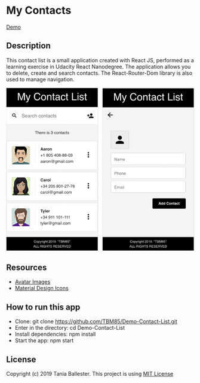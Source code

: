 # My Contacts
[Demo](https://tbm85.github.io/Demo-Contact-List/)

## Description
This contact list is a small application created with React JS, performed as a learning exercise in Udacity React Nanodegree. The application allows you to delete, create and search contacts. The React-Router-Dom library is also used to manage navigation.

![My Contacts](public/images/My_Contacts.png)

## Resources
* [Avatar Images](https://avatarmaker.com/)
* [Material Design Icons](https://material.io/resources/icons/)

## How to run this app
* Clone: git clone https://github.com/TBM85/Demo-Contact-List.git
* Enter in the directory: cd Demo-Contact-List
* Install dependencies: npm install
* Start the app: npm start

## License
Copyright (c) 2019 Tania Ballester. This project is using [MIT License](LICENSE.md)
